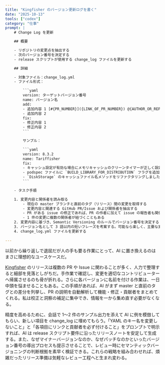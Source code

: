 ```yaml
---
title: "Kingfisher のバージョン更新ログを書く"
date: "2025-10-13"
tools: ["codex"]
category: "仕事"
prompt: |
    # Change Log を更新

    ## 概要

    - リポジトリの変更点を抽出する
    - 次のバージョン番号を決定する
    - release スクリプトが使用する change_log ファイルを更新する

    ## 詳細

    - 対象ファイル：change_log.yml
    - ファイル形式：

        ```yaml
        version: ターゲットバージョン番号
        name: バージョン名
        add:
        - 追加内容 1 [#{PR_NUMBER}]({LINK_OF_PR_NUMBER}) @{AUTHOR_OR_REPORTER_NAME}
        - 追加内容 2
        fix:
        - 修正内容 1
        - 修正内容 2
        ```

        サンプル：

        ```yaml
        version: 8.3.2
        name: Tariffisher
        fix:
        - キャッシュ設定が有効な場合にメモリキャッシュのクリーンタイマーが正しく設定されるようになりました。 [#2376](https://github.com/onevcat/Kingfisher/issues/2376) @erincolkan
        - podspec ファイルに `BUILD_LIBRARY_FOR_DISTRIBUTION` フラグを追加しました。これにより CocoaPods のビルドで安定したモジュールが生成されます。 [#2372](https://github.com/onevcat/Kingfisher/issues/2372) @gquattromani
        - `DiskStorage` のキャッシュファイル名メソッドをリファクタリングしました。 [#2374](https://github.com/onevcat/Kingfisher/issues/2374) @NeoSelf1
        ```

    - タスク手順

    1. 変更内容と関係者を読み取る
        - 現在の master ブランチと直前のタグ（リリース）間の変更を取得する
        - 変更内容と関連する GitHub PR/Issue および関係者を抽出する
        - PR がある issue の修正であれば、PR の作者に加えて issue の報告者も関係者とする
        - 1 件の変更に複数の関係者が紐づくこともある
    2. 変更内容に基づき、Semantic Versioning のルールでバージョン番号を決定する
    3. バージョン名として 3 語以内の短いフレーズを考案する。可能なら楽しく、主要な変更に関連付ける
    4. change_log.yml ファイルを更新する
  
---
```


以前から繰り返しで退屈だが人の手も要る作業にとって、AI に置き換えるのはまさに理想的なユースケースだ。

[Kingfisher](https://github.com/onevcat/Kingfisher) のリリースは複数の PR や Issue に関わることが多く、人力で整理すると細部を見落としがちだ。手作業で確認し、変更を適切なコントリビューターへ帰属させるのも骨が折れる。さらに各バージョンに名前を付ける作業は、一日中頭を悩ませることもある。この手順があれば、AI がまず master と直前のタグとの差分を列挙し、PR の説明を自動解析して機能・修正・貢献者をまとめてくれる。私は校正と洞察の補足に集中でき、情報を一から集め直す必要がなくなる。

精度を高めるために、会話で 1～2 件のサンプル出力を添えて AI に例を模倣してもらい、新しい項目を change_log に埋めてもらう。「YAML のキー名を変更しないこと」と「各項目にリンクと貢献者を必ず付けること」をプロンプトで明示すれば、AI は release スクリプト要件に沿ったリリースノートを安定して生成する。また、なぜマイナーバージョンなのか、なぜパッチなのかといったバージョン番号の導出プロセスも提示させることで、レビュー時にセマンティックバージョニングの判断根拠を素早く検証できる。これらの戦略を組み合わせれば、煩雑だったリリース準備は気軽なレビュー工程へと生まれ変わる。
